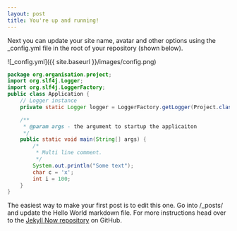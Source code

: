 ```yaml
---
layout: post
title: You're up and running!
---
```


Next you can update your site name, avatar and other options using the _config.yml file in the root of your repository (shown below).

![_config.yml]({{ site.baseurl }}/images/config.png)

```java
package org.organisation.project;
import org.slf4j.Logger;
import org.slf4j.LoggerFactory;
public class Application {
	// Logger instance
	private static Logger logger = LoggerFactory.getLogger(Project.class);

	/**
	 * @param args - the argument to startup the applicaiton
	 */
	public static void main(String[] args) {
		/*
		 * Multi line comment.
		 */
		System.out.println("Some text");
		char c = 'x';
		int i = 100;
	}
}
```

The easiest way to make your first post is to edit this one. Go into /_posts/ and update the Hello World markdown file. For more instructions head over to the [Jekyll Now repository](https://github.com/barryclark/jekyll-now) on GitHub.
